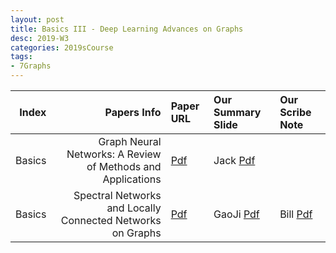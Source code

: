 ```yaml
---
layout: post
title: Basics III - Deep Learning Advances on Graphs 
desc: 2019-W3
categories: 2019sCourse
tags:
- 7Graphs
---
```



| Index | Papers Info | Paper URL| Our Summary Slide |Our Scribe Note |
| -----: | -------------------------------: | :----- | :----- | :----- | 
| Basics |   Graph Neural Networks: A Review of Methods and Applications   | [Pdf](https://arxiv.org/pdf/1812.08434.pdf) | Jack [Pdf]() |  | 
| Basics |   Spectral Networks and Locally Connected Networks on Graphs | [Pdf](https://arxiv.org/abs/1312.6203) | GaoJi [Pdf]() | Bill [Pdf]() | 

